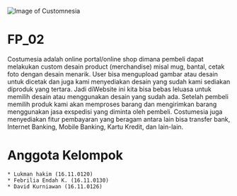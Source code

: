 ![Image of Customnesia](https://github.com/lukmanamikom/FP_02/raw/master/assets/img/costumnesia-fixx.png)
# FP_02
Costumesia adalah online portal/online shop dimana pembeli dapat melakukan custom desain product (merchandise) misal mug, bantal, cetak foto dengan desain menarik. User bisa mengupload gambar atau desain untuk dicetak dan juga kami menyediakan desain yang sudah kami sediakan diproduk yang tertara. Jadi diWebsite ini kita bisa bebas leluasa untuk memilih desain atau menggunakan desain yang sudah ada. Setelah pembeli memilih produk kami akan memproses barang dan mengirimkan barang menggunakan jasa exspedisi yang diminta oleh pembeli. Costumesia juga menyediakan fitur pembayaran yang beragam antara lain bisa transfer bank, Internet Banking, Mobile Banking, Kartu Kredit, dan lain-lain. 

# Anggota Kelompok
```
* Lukman hakim (16.11.0120)
* Febrilia Endah K. (16.11.0130)
* David Kurniawan (16.11.0126)
```